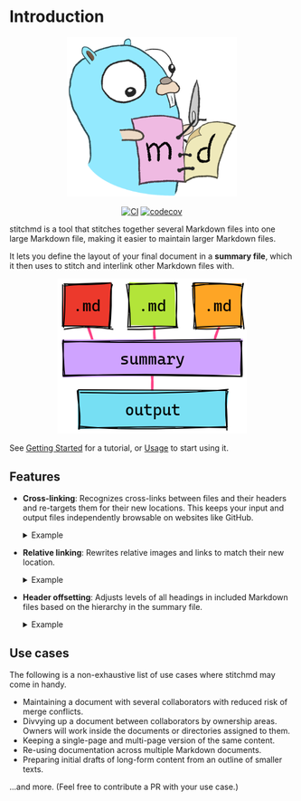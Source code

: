 # Introduction

<div align="center">

<img src="images/stitchmd-logo.png" width=300>

[![CI](https://github.com/abhinav/stitchmd/actions/workflows/ci.yml/badge.svg)](https://github.com/abhinav/stitchmd/actions/workflows/ci.yml)
[![codecov](https://codecov.io/gh/abhinav/stitchmd/branch/main/graph/badge.svg?token=MBOK2PHS0X)](https://codecov.io/gh/abhinav/stitchmd)

</div>

stitchmd is a tool that stitches together several Markdown files
into one large Markdown file,
making it easier to maintain larger Markdown files.

It lets you define the layout of your final document in a **summary file**,
which it then uses to stitch and interlink other Markdown files with.

<div align="center">

![Flow diagram](images/flow.png)

</div>

See [Getting Started](start.md) for a tutorial,
or [Usage](usage.md) to start using it.

## Features

- **Cross-linking**:
  Recognizes cross-links between files and their headers
  and re-targets them for their new locations.
  This keeps your input and output files
  independently browsable on websites like GitHub.

    <details>
    <summary>Example</summary>

    **Input**

    ```markdown
    [Install](install.md) the program.
    See also, [Overview](#overview).
    ```

    **Output**

    ```markdown
    [Install](#install) the program.
    See also, [Overview](#overview).
    ```

    </details>

- **Relative linking**:
  Rewrites relative images and links to match their new location.

    <details>
    <summary>Example</summary>

    **Input**

    ```markdown
    ![Graph](images/graph.png)
    ```

    **Output**

    ```markdown
    ![Graph](docs/images/graph.png)
    ```

    </details>

- **Header offsetting**:
  Adjusts levels of all headings in included Markdown files
  based on the hierarchy in the summary file.

    <details>
    <summary>Example</summary>

    **Input**

    ```markdown
    - [Introduction](intro.md)
      - [Installation](install.md)
    ```

    **Output**

    ```markdown
    # Introduction

    <!-- contents of intro.md -->

    ## Installation

    <!-- contents of install.md -->
    ```

    </details>


## Use cases

The following is a non-exhaustive list of use cases
where stitchmd may come in handy.

- Maintaining a document with several collaborators
  with reduced risk of merge conflicts.
- Divvying up a document between collaborators by ownership areas.
  Owners will work inside the documents or directories assigned to them.
- Keeping a single-page and multi-page version of the same content.
- Re-using documentation across multiple Markdown documents.
- Preparing initial drafts of long-form content
  from an outline of smaller texts.

...and more.
(Feel free to contribute a PR with your use case.)
